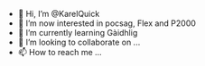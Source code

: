 - 👋 Hi, I’m @KarelQuick
- 👀 I’m now interested in pocsag, Flex and P2000
- 🌱 I’m currently learning Gàidhlig
- 💞️ I’m looking to collaborate on ...
- 📫 How to reach me ...

<!---
KarelQuick/KarelQuick is a ✨ special ✨ repository because its `README.md` (this file) appears on your GitHub profile.
You can click the Preview link to take a look at your changes.
--->
